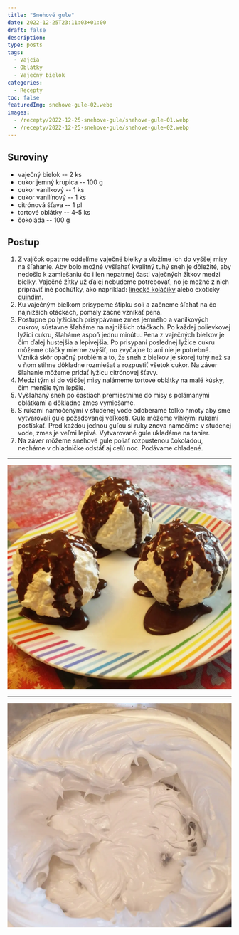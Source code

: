 ```yaml
---
title: "Snehové gule"
date: 2022-12-25T23:11:03+01:00
draft: false
description:
type: posts
tags:
  - Vajcia
  - Oblátky
  - Vaječný bielok
categories:
  - Recepty
toc: false
featuredImg: snehove-gule-02.webp
images:
  - /recepty/2022-12-25-snehove-gule/snehove-gule-01.webp
  - /recepty/2022-12-25-snehove-gule/snehove-gule-02.webp
---
```


## Suroviny

- vaječný bielok -- 2 ks
- cukor jemný krupica -- 100 g
- cukor vanilkový -- 1 ks
- cukor vanilínový -- 1 ks
- citrónová šťava -- 1 pl
- tortové oblátky -- 4-5 ks
- čokoláda -- 100 g

## Postup

1. Z vajíčok opatrne oddelíme vaječné bielky a vložíme ich do vyššej misy na šľahanie. Aby bolo možné vyšľahať kvalitný tuhý sneh je dôležité, aby nedošlo k zamiešaniu čo i len nepatrnej časti vaječných žĺtkov medzi bielky. Vaječné žĺtky už ďalej nebudeme potrebovať, no je možné z nich pripraviť iné pochúťky, ako napríklad: [linecké koláčiky](/recepty/2021/12/linecke-kolaciky/) alebo exotický [quindim](/recepty/2021/12/quindim/).
2. Ku vaječným bielkom prisypeme štipku soli a začneme šľahať na čo najnižších otáčkach, pomaly začne vznikať pena.
3. Postupne po lyžiciach prisypávame zmes jemného a vanilkových cukrov, sústavne šľaháme na najnižších otáčkach. Po každej polievkovej lyžici cukru, šľaháme aspoň jednu minútu. Pena z vaječných bielkov je čím ďalej hustejšia a lepivejšia. Po prisypaní poslednej lyžice cukru môžeme otáčky mierne zvýšiť, no zvyčajne to ani nie je potrebné. Vzniká skôr opačný problém a to, že sneh z bielkov je skorej tuhý než sa v ňom stihne dôkladne rozmiešať a rozpustiť všetok cukor. Na záver šľahanie môžeme pridať lyžicu citrónovej šťavy.
4. Medzi tým si do väčšej misy nalámeme tortové oblátky na malé kúsky, čím menšie tým lepšie.
5. Vyšľahaný sneh po častiach premiestnime do misy s polámanými oblátkami a dôkladne zmes vymiešame.
6. S rukami namočenými v studenej vode odoberáme toľko hmoty aby sme vytvarovali gule požadovanej veľkosti. Gule môžeme vlhkými rukami postískať. Pred každou jednou guľou si ruky znova namočíme v studenej vode, zmes je veľmi lepivá. Vytvarované gule ukladáme na tanier.
7. Na záver môžeme snehové gule poliať rozpustenou čokoládou, necháme v chladničke odstáť aj celú noc. Podávame chladené.

---

![Snehové gule](snehove-gule-02.webp "Snehové gule (autor: zwieratko, 2022)")

---

![Snehové gule – vyšľahané bielka](snehove-gule-01.webp "Snehové gule – vyšľahané bielka (autor: zwieratko, 2022)")
